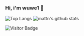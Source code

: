 ### Hi, i'm wuwe1 👋

![Top Langs](https://github-readme-stats.vercel.app/api/top-langs/?username=wuwe1&hide=html)
![mattn's github stats](https://github-readme-stats.vercel.app/api?username=wuwe1&show_icons=true&count_private=true&line_height=40)

![Visitor Badge](https://visitor-badge.laobi.icu/badge?page_id=aemmadi.aemmadi)